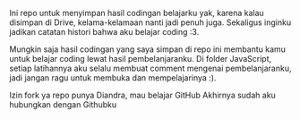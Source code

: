 Ini repo untuk menyimpan hasil codingan belajarku yak, karena kalau disimpan di Drive, kelama-kelamaan nanti jadi penuh juga. Sekaligus inginku jadikan catatan histori bahwa aku belajar coding :3.

Mungkin saja hasil codingan yang saya simpan di repo ini membantu kamu untuk belajar coding lewat hasil pembelanjaranku.
Di folder JavaScript, setiap latihannya aku selalu membuat comment mengenai pembelanjaranku, jadi jangan ragu untuk membuka dan mempelajarinya :).

Izin fork ya repo punya Diandra, mau belajar GitHub
Akhirnya sudah aku hubungkan dengan Githubku
